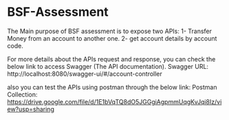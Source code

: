 # BSF-Assessment

The Main purpose of BSF assessment is to expose two APIs:
1- Transfer Money from an account to another one.
2- get account details by account code.

For more details about the APIs request and response, you can check the below link to access Swagger (The API documentation).
Swagger URL: 
http://localhost:8080/swagger-ui/#/account-controller

also you can test the APIs using postman through the below link:
Postman Collection:
https://drive.google.com/file/d/1E1bVqTQ8dO5JGGgiAgpmmUqgKvJqi8Iz/view?usp=sharing

